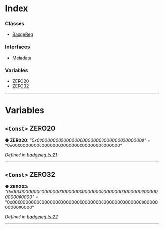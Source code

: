 

# Index

### Classes

* [BadgeReg](../classes/_badgereg_.badgereg.md)

### Interfaces

* [Metadata](../interfaces/_badgereg_.metadata.md)

### Variables

* [ZERO20](_badgereg_.md#zero20)
* [ZERO32](_badgereg_.md#zero32)

---

# Variables

<a id="zero20"></a>

## `<Const>` ZERO20

**● ZERO20**: *"0x0000000000000000000000000000000000000000"* = "0x0000000000000000000000000000000000000000"

*Defined in [badgereg.ts:21](https://github.com/paritytech/js-libs/blob/9aff8ef/packages/contracts/src/badgereg.ts#L21)*

___
<a id="zero32"></a>

## `<Const>` ZERO32

**● ZERO32**: *"0x0000000000000000000000000000000000000000000000000000000000000000"* = "0x0000000000000000000000000000000000000000000000000000000000000000"

*Defined in [badgereg.ts:22](https://github.com/paritytech/js-libs/blob/9aff8ef/packages/contracts/src/badgereg.ts#L22)*

___

